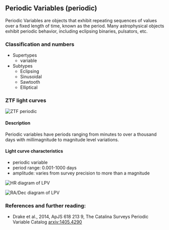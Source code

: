 ## Periodic Variables (periodic)
Periodic Variables are objects that exhibit repeating sequences of values over a fixed length of time, known as the period.
Many astrophysical objects exhibit periodic behavior, including eclipsing binaries, pulsators, etc.

### Classification and numbers
- Supertypes
  - variable
- Subtypes
  - Eclipsing
  - Sinusoidal
  - Sawtooth
  - Elliptical

### ZTF light curves
![ZTF periodic](data/periodic.png)

#### Description
Periodic variables have periods ranging from minutes to over a thousand days with millimagnitude to magnitude level variations.

#### Light curve characteristics
- periodic variable
- period range: 0.001-1000 days
- amplitude: varies from survey precision to more than a magnitude

![HR diagram of LPV](data/hr__periodic.png)

![RA/Dec diagram of LPV](data/radec__periodic.png)

### References and further reading:
- Drake et al., 2014, ApJS 618 213 9, The Catalina Surveys Periodic Variable Catalog [arxiv:1405.4290](https://arxiv.org/pdf/1405.4290.pdf)
